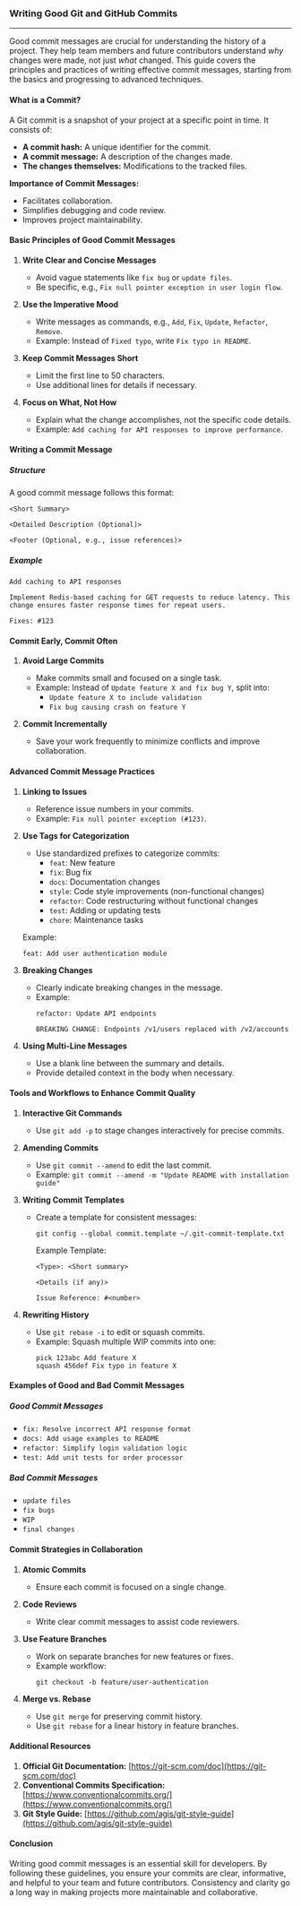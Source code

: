 ### Writing Good Git and GitHub Commits
---
Good commit messages are crucial for understanding the history of a project. They help team members and future contributors understand *why* changes were made, not just *what* changed. This guide covers the principles and practices of writing effective commit messages, starting from the basics and progressing to advanced techniques.

#### What is a Commit?
A Git commit is a snapshot of your project at a specific point in time. It consists of:
- **A commit hash:** A unique identifier for the commit.
- **A commit message:** A description of the changes made.
- **The changes themselves:** Modifications to the tracked files.

**Importance of Commit Messages:**
- Facilitates collaboration.
- Simplifies debugging and code review.
- Improves project maintainability.

#### Basic Principles of Good Commit Messages
1. **Write Clear and Concise Messages**
   - Avoid vague statements like `fix bug` or `update files`.
   - Be specific, e.g., `Fix null pointer exception in user login flow`.

2. **Use the Imperative Mood**
   - Write messages as commands, e.g., `Add`, `Fix`, `Update`, `Refactor`, `Remove`.
   - Example: Instead of `Fixed typo`, write `Fix typo in README`.

3. **Keep Commit Messages Short**
   - Limit the first line to 50 characters.
   - Use additional lines for details if necessary.

4. **Focus on What, Not How**
   - Explain what the change accomplishes, not the specific code details.
   - Example: `Add caching for API responses to improve performance`.

#### Writing a Commit Message

##### Structure
A good commit message follows this format:

```
<Short Summary>  

<Detailed Description (Optional)>  

<Footer (Optional, e.g., issue references)>
```

##### Example
```
Add caching to API responses

Implement Redis-based caching for GET requests to reduce latency. This change ensures faster response times for repeat users.

Fixes: #123
```

#### Commit Early, Commit Often

1. **Avoid Large Commits**
   - Make commits small and focused on a single task.
   - Example: Instead of `Update feature X and fix bug Y`, split into:
     - `Update feature X to include validation`
     - `Fix bug causing crash on feature Y`

2. **Commit Incrementally**
   - Save your work frequently to minimize conflicts and improve collaboration.

#### Advanced Commit Message Practices

1. **Linking to Issues**
   - Reference issue numbers in your commits.
   - Example: `Fix null pointer exception (#123)`.

2. **Use Tags for Categorization**
   - Use standardized prefixes to categorize commits:
     - `feat`: New feature
     - `fix`: Bug fix
     - `docs`: Documentation changes
     - `style`: Code style improvements (non-functional changes)
     - `refactor`: Code restructuring without functional changes
     - `test`: Adding or updating tests
     - `chore`: Maintenance tasks

   Example:
   ```
   feat: Add user authentication module
   ```

3. **Breaking Changes**
   - Clearly indicate breaking changes in the message.
   - Example:
     ```
     refactor: Update API endpoints

     BREAKING CHANGE: Endpoints /v1/users replaced with /v2/accounts
     ```

4. **Using Multi-Line Messages**
   - Use a blank line between the summary and details.
   - Provide detailed context in the body when necessary.

#### Tools and Workflows to Enhance Commit Quality

1. **Interactive Git Commands**
   - Use `git add -p` to stage changes interactively for precise commits.

2. **Amending Commits**
   - Use `git commit --amend` to edit the last commit.
   - Example: `git commit --amend -m "Update README with installation guide"`

3. **Writing Commit Templates**
   - Create a template for consistent messages:
     ```
     git config --global commit.template ~/.git-commit-template.txt
     ```
     Example Template:
     ```
     <Type>: <Short summary>

     <Details (if any)>

     Issue Reference: #<number>
     ```

4. **Rewriting History**
   - Use `git rebase -i` to edit or squash commits.
   - Example: Squash multiple WIP commits into one:
     ```
     pick 123abc Add feature X
     squash 456def Fix typo in feature X
     ```

#### Examples of Good and Bad Commit Messages

##### Good Commit Messages
- `fix: Resolve incorrect API response format`
- `docs: Add usage examples to README`
- `refactor: Simplify login validation logic`
- `test: Add unit tests for order processor`

##### Bad Commit Messages
- `update files`
- `fix bugs`
- `WIP`
- `final changes`

#### Commit Strategies in Collaboration

1. **Atomic Commits**
   - Ensure each commit is focused on a single change.

2. **Code Reviews**
   - Write clear commit messages to assist code reviewers.

3. **Use Feature Branches**
   - Work on separate branches for new features or fixes.
   - Example workflow:
     ```
     git checkout -b feature/user-authentication
     ```

4. **Merge vs. Rebase**
   - Use `git merge` for preserving commit history.
   - Use `git rebase` for a linear history in feature branches.

#### Additional Resources

1. **Official Git Documentation:** [https://git-scm.com/doc](https://git-scm.com/doc)
2. **Conventional Commits Specification:** [https://www.conventionalcommits.org/](https://www.conventionalcommits.org/)
3. **Git Style Guide:** [https://github.com/agis/git-style-guide](https://github.com/agis/git-style-guide)

#### Conclusion
Writing good commit messages is an essential skill for developers. By following these guidelines, you ensure your commits are clear, informative, and helpful to your team and future contributors. Consistency and clarity go a long way in making projects more maintainable and collaborative.
